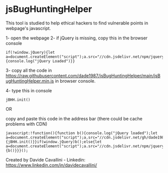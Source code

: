 # jsBugHuntingHelper
This tool is studied to help ethical hackers to find vulnerable points in webpage's javascript.

1- open the webpage
2- if jQuery is missing, copy this in the browser console

```
if(!window.jQuery){let a=document.createElement("script");a.src="//cdn.jsdelivr.net/npm/jquery@3.6.0/dist/jquery.min.js",document.body.appendChild(a),a.onload=function(){console.log("jQuery Loaded")}}
```

3- copy all the code in https://raw.githubusercontent.com/dade1987/jsBugHuntingHelper/main/jsBugHuntingHelper.min.js in browser console.

4- type this in console
```
jBHH.init()
```

OR

copy and paste this code in the address bar (there could be cache problems with CDN)


```
javascript:!function(){function b(){console.log("jQuery loaded");let a=document.createElement("script");a.src="//cdn.jsdelivr.net/gh/dade1987/jsBugHuntingHelper@main/jsBugHuntingHelper.min.js",document.body.appendChild(a),a.onload=function(){jBHH.init()}}if(window.jQuery)b();else{let a=document.createElement("script");a.src="//cdn.jsdelivr.net/npm/jquery@3.6.0/dist/jquery.min.js",document.body.appendChild(a),a.onload=function(){b()}}}();
```

Created by Davide Cavallini - Linkedin: https://www.linkedin.com/in/davidecavallini/